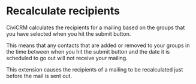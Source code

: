 # Recalculate recipients

CiviCRM calculates the recipients for a mailing based on the groups that you have selected when you hit the submit button.

This means that any contacts that are added or removed to your groups in the time between when you hit the submit button and the date it is scheduled to go out will not receive your mailing.

This extension causes the recipients of a mailing to be recalculated just before the mail is sent out.
